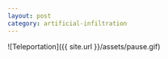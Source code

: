 ```yaml
---
layout: post
category: artificial-infiltration
---
```


![Teleportation]({{ site.url }}/assets/pause.gif)